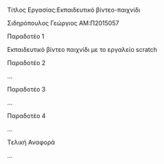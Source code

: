 ﻿Τίτλος Εργασίας:Εκπαιδευτικό βίντεο-παιχνίδι
 
Σιδηρόπουλος Γεώργιος
ΑΜ:Π2015057

Παραδοτέο 1

Εκπαιδευτικό βίντεο παιχνίδι με το εργαλείο scratch


Παραδοτέο 2

…

Παραδοτέο 3

...

Παραδοτέο 4

...

Tελική Αναφορά

...
